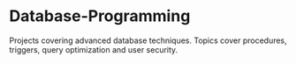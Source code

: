 # Database-Programming
Projects covering advanced database techniques. Topics cover procedures, triggers, query optimization and user security.
